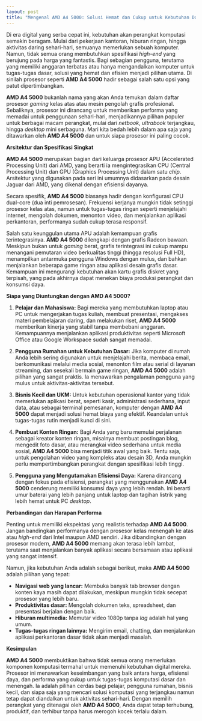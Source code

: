 ```yaml
---
layout: post
title: "Mengenal AMD A4 5000: Solusi Hemat dan Cukup untuk Kebutuhan Dasar"
---
```


Di era digital yang serba cepat ini, kebutuhan akan perangkat komputasi semakin beragam. Mulai dari pekerjaan kantoran, hiburan ringan, hingga aktivitas daring sehari-hari, semuanya memerlukan sebuah komputer. Namun, tidak semua orang membutuhkan spesifikasi *high-end* yang berujung pada harga yang fantastis. Bagi sebagian pengguna, terutama yang memiliki anggaran terbatas atau hanya mengandalkan komputer untuk tugas-tugas dasar, solusi yang hemat dan efisien menjadi pilihan utama. Di sinilah prosesor seperti **AMD A4 5000** hadir sebagai salah satu opsi yang patut dipertimbangkan.

**AMD A4 5000** bukanlah nama yang akan Anda temukan dalam daftar prosesor *gaming* kelas atas atau mesin pengolah grafis profesional. Sebaliknya, prosesor ini dirancang untuk memberikan performa yang memadai untuk penggunaan sehari-hari, menjadikannya pilihan populer untuk berbagai macam perangkat, mulai dari *netbook*, *ultrabook* terjangkau, hingga *desktop* mini serbaguna. Mari kita bedah lebih dalam apa saja yang ditawarkan oleh **AMD A4 5000** dan untuk siapa prosesor ini paling cocok.

**Arsitektur dan Spesifikasi Singkat**

**AMD A4 5000** merupakan bagian dari keluarga prosesor APU (Accelerated Processing Unit) dari AMD, yang berarti ia mengintegrasikan CPU (Central Processing Unit) dan GPU (Graphics Processing Unit) dalam satu *chip*. Arsitektur yang digunakan pada seri ini umumnya didasarkan pada desain Jaguar dari AMD, yang dikenal dengan efisiensi dayanya.

Secara spesifik, **AMD A4 5000** biasanya hadir dengan konfigurasi CPU dual-core (dua inti pemrosesan). Frekuensi kerjanya mungkin tidak setinggi prosesor kelas atas, namun untuk tugas-tugas ringan seperti menjelajahi internet, mengolah dokumen, menonton video, dan menjalankan aplikasi perkantoran, performanya sudah cukup terasa responsif.

Salah satu keunggulan utama APU adalah kemampuan grafis terintegrasinya. **AMD A4 5000** dilengkapi dengan grafis Radeon bawaan. Meskipun bukan untuk *gaming* berat, grafis terintegrasi ini cukup mampu menangani pemutaran video berkualitas tinggi (hingga resolusi Full HD), menampilkan antarmuka pengguna Windows dengan mulus, dan bahkan menjalankan beberapa game ringan atau aplikasi desain grafis dasar. Kemampuan ini mengurangi kebutuhan akan kartu grafis diskret yang terpisah, yang pada akhirnya dapat menekan biaya produksi perangkat dan konsumsi daya.

**Siapa yang Diuntungkan dengan AMD A4 5000?**

1.  **Pelajar dan Mahasiswa:** Bagi mereka yang membutuhkan laptop atau PC untuk mengerjakan tugas kuliah, membuat presentasi, mengakses materi pembelajaran daring, dan melakukan riset, **AMD A4 5000** memberikan kinerja yang stabil tanpa membebani anggaran. Kemampuannya menjalankan aplikasi produktivitas seperti Microsoft Office atau Google Workspace sudah sangat memadai.

2.  **Pengguna Rumahan untuk Kebutuhan Dasar:** Jika komputer di rumah Anda lebih sering digunakan untuk menjelajahi berita, membaca email, berkomunikasi melalui media sosial, menonton film atau serial di layanan streaming, dan sesekali bermain game ringan, **AMD A4 5000** adalah pilihan yang sangat praktis. Ia menawarkan pengalaman pengguna yang mulus untuk aktivitas-aktivitas tersebut.

3.  **Bisnis Kecil dan UKM:** Untuk kebutuhan operasional kantor yang tidak memerlukan aplikasi berat, seperti kasir, administrasi sederhana, input data, atau sebagai terminal pemesanan, komputer dengan **AMD A4 5000** dapat menjadi solusi hemat biaya yang efektif. Keandalan untuk tugas-tugas rutin menjadi kunci di sini.

4.  **Pembuat Konten Ringan:** Bagi Anda yang baru memulai perjalanan sebagai kreator konten ringan, misalnya membuat postingan blog, mengedit foto dasar, atau merangkai video sederhana untuk media sosial, **AMD A4 5000** bisa menjadi titik awal yang baik. Tentu saja, untuk pengolahan video yang kompleks atau desain 3D, Anda mungkin perlu mempertimbangkan perangkat dengan spesifikasi lebih tinggi.

5.  **Pengguna yang Mengutamakan Efisiensi Daya:** Karena dirancang dengan fokus pada efisiensi, perangkat yang menggunakan **AMD A4 5000** cenderung memiliki konsumsi daya yang lebih rendah. Ini berarti umur baterai yang lebih panjang untuk laptop dan tagihan listrik yang lebih hemat untuk PC *desktop*.

**Perbandingan dan Harapan Performa**

Penting untuk memiliki ekspektasi yang realistis terhadap **AMD A4 5000**. Jangan bandingkan performanya dengan prosesor kelas menengah ke atas atau *high-end* dari Intel maupun AMD sendiri. Jika dibandingkan dengan prosesor modern, **AMD A4 5000** memang akan terasa lebih lambat, terutama saat menjalankan banyak aplikasi secara bersamaan atau aplikasi yang sangat intensif.

Namun, jika kebutuhan Anda adalah sebagai berikut, maka **AMD A4 5000** adalah pilihan yang tepat:

*   **Navigasi web yang lancar:** Membuka banyak tab browser dengan konten kaya masih dapat dilakukan, meskipun mungkin tidak secepat prosesor yang lebih baru.
*   **Produktivitas dasar:** Mengolah dokumen teks, spreadsheet, dan presentasi berjalan dengan baik.
*   **Hiburan multimedia:** Memutar video 1080p tanpa *lag* adalah hal yang umum.
*   **Tugas-tugas ringan lainnya:** Mengirim email, chatting, dan menjalankan aplikasi perkantoran dasar tidak akan menjadi masalah.

**Kesimpulan**

**AMD A4 5000** membuktikan bahwa tidak semua orang memerlukan komponen komputasi termahal untuk memenuhi kebutuhan digital mereka. Prosesor ini menawarkan keseimbangan yang baik antara harga, efisiensi daya, dan performa yang cukup untuk tugas-tugas komputasi dasar dan menengah. Ia adalah pilihan cerdas bagi pelajar, pengguna rumahan, bisnis kecil, dan siapa saja yang mencari solusi komputasi yang terjangkau namun tetap dapat diandalkan untuk aktivitas sehari-hari. Dengan memilih perangkat yang ditenagai oleh **AMD A4 5000**, Anda dapat tetap terhubung, produktif, dan terhibur tanpa harus merogoh kocek terlalu dalam.
